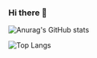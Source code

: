 ### Hi there 👋


![Anurag's GitHub stats](https://github-readme-stats.vercel.app/api?username=antaares&show_icons=true&theme=algolia) <!-- copy from @anorprogrammer -->

<!--
**antaares/antaares** is a ✨ _special_ ✨ repository because its `README.md` (this file) appears on your GitHub profile.

Here are some ideas to get you started:

- 🔭 I’m currently working on ...
- 🌱 I’m currently learning ...
- 👯 I’m looking to collaborate on ...
- 🤔 I’m looking for help with ...
- 💬 Ask me about ...
- 📫 How to reach me: ...
- 😄 Pronouns: ...
- ⚡ Fun fact: ...
-->
![Top Langs](https://github-readme-stats.vercel.app/api/top-langs/?username=antaares&hide=javascript,html)
